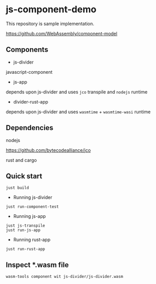 # js-component-demo

This repository is sample implementation.

https://github.com/WebAssembly/component-model


## Components

- js-divider

javascript-component

- js-app

depends upon js-divider and uses `jco` transpile and `nodejs` runtime

- divider-rust-app

depends upon js-divider and uses `wasmtime` + `wasmtime-wasi` runtime


## Dependencies

nodejs

https://github.com/bytecodealliance/jco

rust and cargo


## Quick start

```console
just build
```

- Running js-divider

```console
just run-component-test
```

- Running js-app

```console
just js-transpile
just run-js-app
```

- Running rust-app

```console
just run-rust-app
```


## Inspect *.wasm file

```console
wasm-tools component wit js-divider/js-divider.wasm
```

